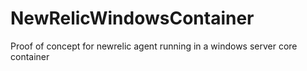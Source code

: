 # NewRelicWindowsContainer
Proof of concept for newrelic agent running in a windows server core container
